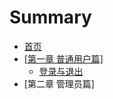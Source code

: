 # Summary
* [首页](README.md)
* [\[第一章 普通用户篇\]](第一章-普通用户篇.md)
    * [登录与退出](chapter1/登录与退出.md)
* \[第二章 管理员篇\]

